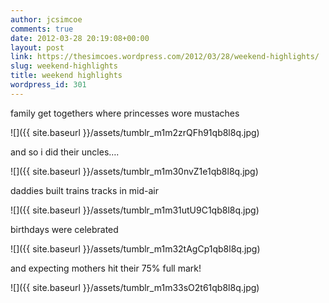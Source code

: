 ```yaml
---
author: jcsimcoe
comments: true
date: 2012-03-28 20:19:08+00:00
layout: post
link: https://thesimcoes.wordpress.com/2012/03/28/weekend-highlights/
slug: weekend-highlights
title: weekend highlights
wordpress_id: 301
---
```


family get togethers where princesses wore mustaches




![]({{ site.baseurl }}/assets/tumblr_m1m2zrQFh91qb8l8q.jpg)




and so i did their uncles….




![]({{ site.baseurl }}/assets/tumblr_m1m30nvZ1e1qb8l8q.jpg)




daddies built trains tracks in mid-air




![]({{ site.baseurl }}/assets/tumblr_m1m31utU9C1qb8l8q.jpg)




birthdays were celebrated




![]({{ site.baseurl }}/assets/tumblr_m1m32tAgCp1qb8l8q.jpg)




and expecting mothers hit their 75% full mark!




![]({{ site.baseurl }}/assets/tumblr_m1m33sO2t61qb8l8q.jpg)

